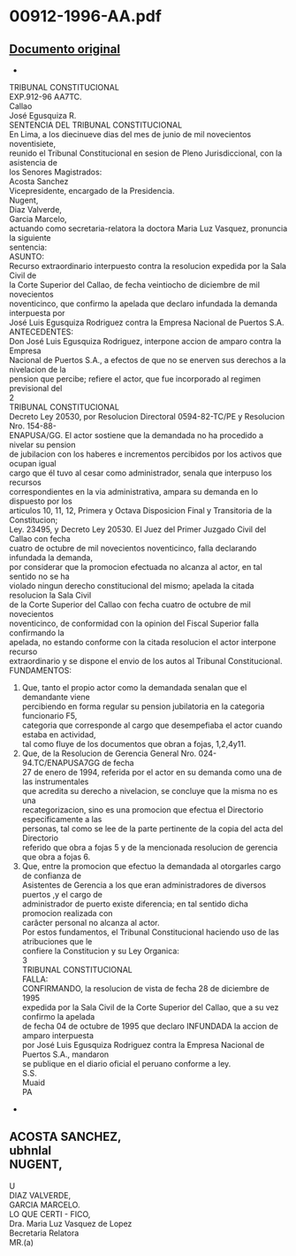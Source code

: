 
00912-1996-AA.pdf
=================
  
[Documento original](https://tc.gob.pe/jurisprudencia/1997/00912-1996-AA.pdf)  
---  
-  
TRIBUNAL CONSTITUCIONAL  
EXP.912-96 AA7TC.  
Callao  
José Egusquiza R.  
SENTENCIA DEL TRIBUNAL CONSTITUCIONAL  
En Lima, a los diecinueve dias del mes de junio de mil novecientos noventisiete,  
reunido el Tribunal Constitucional en sesion de Pleno Jurisdiccional, con la asistencia de  
los Senores Magistrados:  
Acosta Sanchez  
Vicepresidente, encargado de la Presidencia.  
Nugent,  
Diaz Valverde,  
Garcia Marcelo,  
actuando como secretaria-relatora la doctora Maria Luz Vasquez, pronuncia la siguiente  
sentencia:  
ASUNTO:  
Recurso extraordinario interpuesto contra la resolucion expedida por la Sala Civil de  
la Corte Superior del Callao, de fecha veintiocho de diciembre de mil novecientos  
noventicinco, que confirmo la apelada que declaro infundada la demanda interpuesta por  
José Luis Egusquiza Rodriguez contra la Empresa Nacional de Puertos S.A.  
ANTECEDENTES:  
Don José Luis Egusquiza Rodriguez, interpone accion de amparo contra la Empresa  
Nacional de Puertos S.A., a efectos de que no se enerven sus derechos a la nivelacion de la  
pension que percibe; refiere el actor, que fue incorporado al regimen previsional del  
2  
TRIBUNAL CONSTITUCIONAL  
Decreto Ley 20530, por Resolucion Directoral 0594-82-TC/PE y Resolucion Nro. 154-88-  
ENAPUSA/GG. El actor sostiene que la demandada no ha procedido a nivelar su pension  
de jubilacion con los haberes e incrementos percibidos por los activos que ocupan igual  
cargo que él tuvo al cesar como administrador, senala que interpuso los recursos  
correspondientes en la via administrativa, ampara su demanda en lo dispuesto por los  
articulos 10, 11, 12, Primera y Octava Disposicion Final y Transitoria de la Constitucion;  
Ley. 23495, y Decreto Ley 20530. El Juez del Primer Juzgado Civil del Callao con fecha  
cuatro de octubre de mil novecientos noventicinco, falla declarando infundada la demanda,  
por considerar que la promocion efectuada no alcanza al actor, en tal sentido no se ha  
violado ningun derecho constitucional del mismo; apelada la citada resolucion la Sala Civil  
de la Corte Superior del Callao con fecha cuatro de octubre de mil novecientos  
noventicinco, de conformidad con la opinion del Fiscal Superior falla confirmando la  
apelada, no estando conforme con la citada resolucion el actor interpone recurso  
extraordinario y se dispone el envio de los autos al Tribunal Constitucional.  
FUNDAMENTOS:  
1. Que, tanto el propio actor como la demandada senalan que el demandante viene  
percibiendo en forma regular su pension jubilatoria en la categoria funcionario F5,  
categoria que corresponde al cargo que desempefiaba el actor cuando estaba en actividad,  
tal como fluye de los documentos que obran a fojas, 1,2,4y11.  
2. Que, de la Resolucion de Gerencia General Nro. 024-94.TC/ENAPUSA7GG de fecha  
27 de enero de 1994, referida por el actor en su demanda como una de las instrumentales  
que acredita su derecho a nivelacion, se concluye que la misma no es una  
recategorizacion, sino es una promocion que efectua el Directorio especificamente a las  
personas, tal como se lee de la parte pertinente de la copia del acta del Directorio  
referido que obra a fojas 5 y de la mencionada resolucion de gerencia que obra a fojas 6.  
3. Que, entre la promocion que efectuo la demandada al otorgarles cargo de confianza de  
Asistentes de Gerencia a los que eran administradores de diversos puertos ,y el cargo de  
administrador de puerto existe diferencia; en tal sentido dicha promocion realizada con  
carâcter personal no alcanza al actor.  
Por estos fundamentos, el Tribunal Constitucional haciendo uso de las atribuciones que le  
confiere la Constitucion y su Ley Organica:  
3  
TRIBUNAL CONSTITUCIONAL  
FALLA:  
CONFIRMANDO, la resolucion de vista de fecha 28 de diciembre de 1995  
expedida por la Sala Civil de la Corte Superior del Callao, que a su vez confirmo la apelada  
de fecha 04 de octubre de 1995 que declaro INFUNDADA la accion de amparo interpuesta  
por José Luis Egusquiza Rodriguez contra la Empresa Nacional de Puertos S.A., mandaron  
se publique en el diario oficial el peruano conforme a ley.  
S.S.  
Muaid  
PA  
-  
ACOSTA SANCHEZ,  
ubhnlal  
NUGENT,  
-  
U  
DIAZ VALVERDE,  
GARCIA MARCELO.  
LO QUE CERTI - FICO,  
Dra. Maria Luz Vasquez de Lopez  
Becretaria Relatora  
MR.(a)